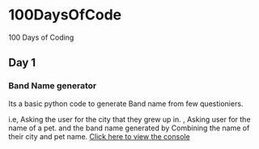 # 100DaysOfCode
100 Days of Coding

## Day 1
### Band Name generator
Its a basic python code to generate Band name from few questioniers.

i.e, Asking the user for the city that they grew up in. ,  Asking user for the name of a pet. and the band name generated by Combining the name of their city and pet name.
[Click here to view the console](https://repl.it/@AkshayNarayanan/band-name-generator-start#main.py)
